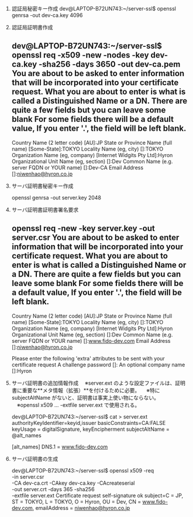 1. 認証局秘密キー作成
dev@LAPTOP-B72UN743:~/server-ssl$ openssl genrsa -out dev-ca.key 4096

2. 認証局証明書作成

      dev@LAPTOP-B72UN743:~/server-ssl$ openssl req -x509 -new -nodes -key dev-ca.key -sha256 -days 3650 -out dev-ca.pem
      You are about to be asked to enter information that will be incorporated
      into your certificate request.
      What you are about to enter is what is called a Distinguished Name or a DN.
      There are quite a few fields but you can leave some blank
      For some fields there will be a default value,
      If you enter '.', the field will be left blank.
      -----
      Country Name (2 letter code) [AU]:JP
      State or Province Name (full name) [Some-State]:TOKYO
      Locality Name (eg, city) []:TOKYO
      Organization Name (eg, company) [Internet Widgits Pty Ltd]:Hyron
      Organizational Unit Name (eg, section) []:Dev
      Common Name (e.g. server FQDN or YOUR name) []:Dev-CA
      Email Address []:niwenhao@hyron.co.jp

3. サーバ証明書秘密キー作成

      openssl genrsa -out server.key 2048

5. サーバ証明書証明書署名要求

      openssl req -new -key server.key -out server.csr
      You are about to be asked to enter information that will be incorporated
      into your certificate request.
      What you are about to enter is what is called a Distinguished Name or a DN.
      There are quite a few fields but you can leave some blank
      For some fields there will be a default value,
      If you enter '.', the field will be left blank.
      -----
      Country Name (2 letter code) [AU]:JP
      State or Province Name (full name) [Some-State]:TOKYO
      Locality Name (eg, city) []:TOKYO
      Organization Name (eg, company) [Internet Widgits Pty Ltd]:Hyron
      Organizational Unit Name (eg, section) []:Dev
      Common Name (e.g. server FQDN or YOUR name) []:www.fido-dev.com
      Email Address []:niwenhao@hyron.co.jp
      
      Please enter the following 'extra' attributes
      to be sent with your certificate request
      A challenge password []:
      An optional company name []:Hyron

5. サーバ証明書の追加情報作成
　※server.ext のような設定ファイルは、証明書に重要な**メタ情報（拡張）**を付けるために必要。
　※特に subjectAltName がないと、証明書は事実上使い物にならない。
　※openssl x509 ... -extfile server.ext で使用される。

      dev@LAPTOP-B72UN743:~/server-ssl$ cat > server.ext
      authorityKeyIdentifier=keyid,issuer
      basicConstraints=CA:FALSE
      keyUsage = digitalSignature, keyEncipherment
      subjectAltName = @alt_names

      [alt_names]
      DNS.1 = www.fido-dev.com

6. サーバ証明書の生成

      dev@LAPTOP-B72UN743:~/server-ssl$ openssl x509 -req \
        -in server.csr \
        -CA dev-ca.crt -CAkey dev-ca.key -CAcreateserial \
        -out server.crt -days 365 -sha256 \
        -extfile server.ext
      Certificate request self-signature ok
      subject=C = JP, ST = TOKYO, L = TOKYO, O = Hyron, OU = Dev, CN = www.fido-dev.com, emailAddress = niwenhao@hyron.co.jp


